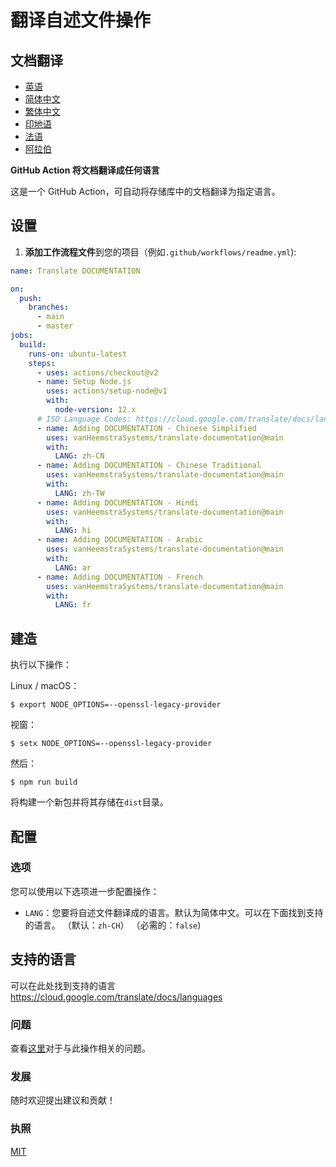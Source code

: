 # 翻译自述文件操作

## 文档翻译

-   [英语](DOCUMENTATION.md)
-   [简体中文](DOCUMENTATION.zh-CN.md)
-   [繁体中文](DOCUMENTATION.zh-TW.md)
-   [印地语](DOCUMENTATION.hi.md)
-   [法语](DOCUMENTATION.fr.md)
-   [阿拉伯](DOCUMENTATION.ar.md)

**GitHub Action 将文档翻译成任何语言**

这是一个 GitHub Action，可自动将存储库中的文档翻译为指定语言。

## 设置

1.  **添加工作流程文件**到您的项目（例如`.github/workflows/readme.yml`):

```yaml
name: Translate DOCUMENTATION

on:
  push:
    branches:
      - main
      - master
jobs:
  build:
    runs-on: ubuntu-latest
    steps:
      - uses: actions/checkout@v2
      - name: Setup Node.js
        uses: actions/setup-node@v1
        with:
          node-version: 12.x
      # ISO Language Codes: https://cloud.google.com/translate/docs/languages  
      - name: Adding DOCUMENTATION - Chinese Simplified
        uses: vanHeemstraSystems/translate-documentation@main
        with:
          LANG: zh-CN
      - name: Adding DOCUMENTATION - Chinese Traditional
        uses: vanHeemstraSystems/translate-documentation@main
        with:
          LANG: zh-TW
      - name: Adding DOCUMENTATION - Hindi
        uses: vanHeemstraSystems/translate-documentation@main
        with:
          LANG: hi
      - name: Adding DOCUMENTATION - Arabic
        uses: vanHeemstraSystems/translate-documentation@main
        with:
          LANG: ar
      - name: Adding DOCUMENTATION - French
        uses: vanHeemstraSystems/translate-documentation@main
        with:
          LANG: fr
```

## 建造

执行以下操作：

Linux / macOS：

    $ export NODE_OPTIONS=--openssl-legacy-provider

视窗：

    $ setx NODE_OPTIONS=--openssl-legacy-provider

然后：

    $ npm run build

将构建一个新包并将其存储在`dist`目录。

## 配置

### 选项

您可以使用以下选项进一步配置操作：

-   `LANG`：您要将自述文件翻译成的语言。默认为简体中文。可以在下面找到支持的语言。
    （默认：`zh-CH`） （必需的：`false`)

## 支持的语言

可以在此处找到支持的语言<https://cloud.google.com/translate/docs/languages>

### 问题

查看[这里](https://github.com/vanHeemstraSystems/translate-documentation/issues/1)对于与此操作相关的问题。

### 发展

随时欢迎提出建议和贡献！

### 执照

[MIT](./LICENSE)
